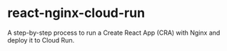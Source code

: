 # react-nginx-cloud-run
A step-by-step process to run a Create React App (CRA) with Nginx and deploy it to Cloud Run.
